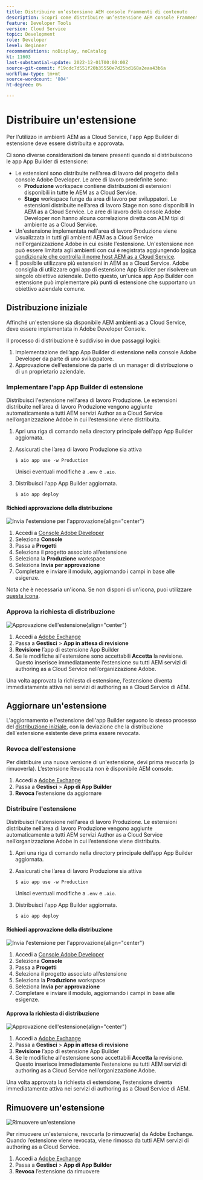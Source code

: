 ```yaml
---
title: Distribuire un’estensione AEM console Frammenti di contenuto
description: Scopri come distribuire un’estensione AEM console Frammenti di contenuto .
feature: Developer Tools
version: Cloud Service
topic: Development
role: Developer
level: Beginner
recommendations: noDisplay, noCatalog
kt: 11603
last-substantial-update: 2022-12-01T00:00:00Z
source-git-commit: f19cdc7d551f20b35550e7d25bd168a2eaa43b6a
workflow-type: tm+mt
source-wordcount: '804'
ht-degree: 0%

---
```



# Distribuire un&#39;estensione

Per l&#39;utilizzo in ambienti AEM as a Cloud Service, l&#39;app App Builder di estensione deve essere distribuita e approvata.

Ci sono diverse considerazioni da tenere presenti quando si distribuiscono le app App Builder di estensione:

+ Le estensioni sono distribuite nell’area di lavoro del progetto della console Adobe Developer. Le aree di lavoro predefinite sono:
   + __Produzione__ workspace contiene distribuzioni di estensioni disponibili in tutte le AEM as a Cloud Service.
   + __Stage__ workspace funge da area di lavoro per sviluppatori. Le estensioni distribuite nell’area di lavoro Stage non sono disponibili in AEM as a Cloud Service.
Le aree di lavoro della console Adobe Developer non hanno alcuna correlazione diretta con AEM tipi di ambiente as a Cloud Service.
+ Un&#39;estensione implementata nell&#39;area di lavoro Produzione viene visualizzata in tutti gli ambienti AEM as a Cloud Service nell&#39;organizzazione Adobe in cui esiste l&#39;estensione.
Un&#39;estensione non può essere limitata agli ambienti con cui è registrata aggiungendo [logica condizionale che controlla il nome host AEM as a Cloud Service](https://developer.adobe.com/uix/docs/guides/publication/#enabling-extension-only-on-specific-aem-environments).
+ È possibile utilizzare più estensioni in AEM as a Cloud Service. Adobe consiglia di utilizzare ogni app di estensione App Builder per risolvere un singolo obiettivo aziendale. Detto questo, un&#39;unica app App Builder con estensione può implementare più punti di estensione che supportano un obiettivo aziendale comune.

## Distribuzione iniziale

Affinché un&#39;estensione sia disponibile AEM ambienti as a Cloud Service, deve essere implementata in Adobe Developer Console.

Il processo di distribuzione è suddiviso in due passaggi logici:

1. Implementazione dell’app App Builder di estensione nella console Adobe Developer da parte di uno sviluppatore.
1. Approvazione dell&#39;estensione da parte di un manager di distribuzione o di un proprietario aziendale.

### Implementare l&#39;app App Builder di estensione

Distribuisci l&#39;estensione nell&#39;area di lavoro Produzione. Le estensioni distribuite nell’area di lavoro Produzione vengono aggiunte automaticamente a tutti AEM servizi Author as a Cloud Service nell’organizzazione Adobe in cui l’estensione viene distribuita.

1. Apri una riga di comando nella directory principale dell’app App Builder aggiornata.
1. Assicurati che l’area di lavoro Produzione sia attiva

   ```shell
   $ aio app use -w Production
   ```

   Unisci eventuali modifiche a `.env` e `.aio`.

1. Distribuisci l&#39;app App Builder aggiornata.

   ```shell
   $ aio app deploy
   ```

#### Richiedi approvazione della distribuzione

![Invia l&#39;estensione per l&#39;approvazione](./assets/deploy/submit-for-approval.png){align="center"}

1. Accedi a [Console Adobe Developer](https://developer.adobe.com)
1. Seleziona __Console__
1. Passa a __Progetti__
1. Seleziona il progetto associato all’estensione
1. Seleziona la __Produzione__ workspace
1. Seleziona __Invia per approvazione__
1. Completare e inviare il modulo, aggiornando i campi in base alle esigenze.

Nota che è necessaria un&#39;icona. Se non disponi di un&#39;icona, puoi utilizzare [questa icona](./assets/deploy/icon.png).

### Approva la richiesta di distribuzione

![Approvazione dell&#39;estensione](./assets/deploy/adobe-exchange.png){align="center"}

1. Accedi a [Adobe Exchange](https://exchange.adobe.com/)
1. Passa a __Gestisci__ > __App in attesa di revisione__
1. __Revisione__ l’app di estensione App Builder
1. Se le modifiche all&#39;estensione sono accettabili __Accetta__ la revisione. Questo inserisce immediatamente l’estensione su tutti AEM servizi di authoring as a Cloud Service nell’organizzazione Adobe.

Una volta approvata la richiesta di estensione, l’estensione diventa immediatamente attiva nei servizi di authoring as a Cloud Service di AEM.

## Aggiornare un&#39;estensione

L&#39;aggiornamento e l&#39;estensione dell&#39;app Builder seguono lo stesso processo del [distribuzione iniziale](#initial-deployment), con la deviazione che la distribuzione dell&#39;estensione esistente deve prima essere revocata.

### Revoca dell’estensione

Per distribuire una nuova versione di un&#39;estensione, devi prima revocarla (o rimuoverla). L’estensione Revocata non è disponibile AEM console.

1. Accedi a [Adobe Exchange](https://exchange.adobe.com/)
1. Passa a __Gestisci__ > __App di App Builder__
1. __Revoca__ l’estensione da aggiornare

### Distribuire l&#39;estensione

Distribuisci l&#39;estensione nell&#39;area di lavoro Produzione. Le estensioni distribuite nell’area di lavoro Produzione vengono aggiunte automaticamente a tutti AEM servizi Author as a Cloud Service nell’organizzazione Adobe in cui l’estensione viene distribuita.

1. Apri una riga di comando nella directory principale dell’app App Builder aggiornata.
1. Assicurati che l’area di lavoro Produzione sia attiva

   ```shell
   $ aio app use -w Production
   ```

   Unisci eventuali modifiche a `.env` e `.aio`.

1. Distribuisci l&#39;app App Builder aggiornata.

   ```shell
   $ aio app deploy
   ```

#### Richiedi approvazione della distribuzione

![Invia l&#39;estensione per l&#39;approvazione](./assets/deploy/submit-for-approval.png){align="center"}

1. Accedi a [Console Adobe Developer](https://developer.adobe.com)
1. Seleziona __Console__
1. Passa a __Progetti__
1. Seleziona il progetto associato all’estensione
1. Seleziona la __Produzione__ workspace
1. Seleziona __Invia per approvazione__
1. Completare e inviare il modulo, aggiornando i campi in base alle esigenze.

#### Approva la richiesta di distribuzione

![Approvazione dell&#39;estensione](./assets/deploy/adobe-exchange.png){align="center"}

1. Accedi a [Adobe Exchange](https://exchange.adobe.com/)
1. Passa a __Gestisci__ > __App in attesa di revisione__
1. __Revisione__ l’app di estensione App Builder
1. Se le modifiche all&#39;estensione sono accettabili __Accetta__ la revisione. Questo inserisce immediatamente l’estensione su tutti AEM servizi di authoring as a Cloud Service nell’organizzazione Adobe.

Una volta approvata la richiesta di estensione, l’estensione diventa immediatamente attiva nei servizi di authoring as a Cloud Service di AEM.

## Rimuovere un&#39;estensione

![Rimuovere un&#39;estensione](./assets/deploy/revoke.png)

Per rimuovere un&#39;estensione, revocarla (o rimuoverla) da Adobe Exchange. Quando l’estensione viene revocata, viene rimossa da tutti AEM servizi di authoring as a Cloud Service.

1. Accedi a [Adobe Exchange](https://exchange.adobe.com/)
1. Passa a __Gestisci__ > __App di App Builder__
1. __Revoca__ l’estensione da rimuovere
